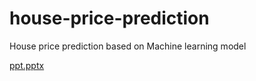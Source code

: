 # house-price-prediction
House price prediction based on Machine learning model 

[ppt.pptx](https://github.com/Tusharpandey716/house-price-prediction/files/12589210/ppt.pptx)
